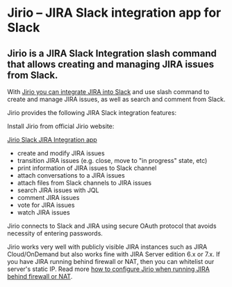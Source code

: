 # Jirio – JIRA Slack integration app for Slack
## Jirio is a JIRA Slack Integration slash command that allows creating and managing JIRA issues from Slack.

With [Jirio you can integrate JIRA into Slack](https://jirioslackapp.com/) and use slash command to create and manage JIRA issues, as well as search and comment from Slack.

Jirio provides the following JIRA Slack integration features:

Install Jirio from official Jirio website:

[Jirio Slack JIRA Integration app](https://jirioslackapp.com/)

- create and modify JIRA issues
- transition JIRA issues (e.g. close, move to "in progress" state, etc)
- print information of JIRA issues to Slack channel
- attach conversations to a JIRA issues
- attach files from Slack channels to JIRA issues
- search JIRA issues with JQL
- comment JIRA issues
- vote for JIRA issues
- watch JIRA issues

Jirio connects to Slack and JIRA using secure OAuth protocol that avoids necessity of entering passwords. 

Jirio works very well with publicly visible JIRA instances such as JIRA Cloud/OnDemand but also works fine with JIRA Server edition 6.x or 7.x. If you have JIRA running behind firewall or NAT, then you can whitelist our server's static IP. Read more [how to configure Jirio when running JIRA behind firewall or NAT](https://jirioslackapp.com/how-to-use-jirio-behind-the-nat-firewall-with-self-hosted-installations/).
